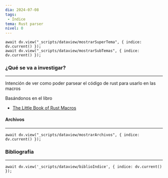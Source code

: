 ```yaml
---
dia: 2024-07-08
tags: 
 - Índice
tema: Rust parser
nivel: 0
---
```

```dataviewjs
await dv.view("_scripts/dataview/mostrarSuperTema", { indice: dv.current() });
await dv.view("_scripts/dataview/mostrarSubTemas", { indice: dv.current() });
```
### ¿Qué se va a investigar?
---
Intención de ver como poder parsear el código de rust para usarlo en las macros

Basándonos en el libro
* [The Little Book of Rust Macros](https://danielkeep.github.io/tlborm/book/index.html)


#### Archivos
---
```dataviewjs
await dv.view("_scripts/dataview/mostrarArchivos", { indice: dv.current() });
```


### Bibliografía
---
```dataviewjs
await dv.view('_scripts/dataview/biblioIndice', { indice: dv.current() });
```